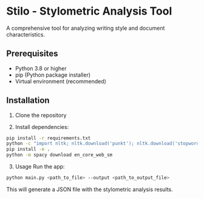 # Stilo - Stylometric Analysis Tool

A comprehensive tool for analyzing writing style and document characteristics.

## Prerequisites

- Python 3.8 or higher
- pip (Python package installer)
- Virtual environment (recommended)

## Installation

1. Clone the repository

2. Install dependencies:
```bash
pip install -r requirements.txt
python -c "import nltk; nltk.download('punkt'); nltk.download('stopwords'); nltk.download('averaged_perceptron_tagger')"
pip install -e .
python -m spacy download en_core_web_sm
```

3. Usage
Run the app:
```bash
python main.py <path_to_file> --output <path_to_output_file>
```
This will generate a JSON file with the stylometric analysis results.

